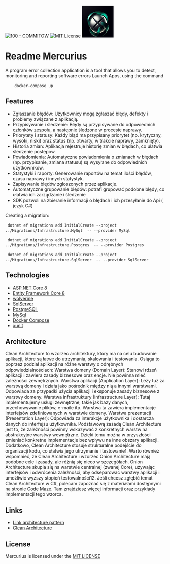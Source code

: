 [![100 - COMMITOW](https://img.shields.io/badge/100-COMMITOW-2ea44f)](https://100commitow.pl/)
[![MIT License](https://img.shields.io/badge/License-MIT-green.svg)](https://choosealicense.com/licenses/mit/)
![Logo](/images/logo.png)


# Readme Mercurius
A program error collection application is a tool that allows you to detect,
monitoring and reporting software errors
Launch Apps, using the command


```
    docker-compose up
```
## Features
- Zgłaszanie błędów: Użytkownicy mogą zgłaszać błędy, defekty i problemy związane z aplikacją.
- Przypisywanie i śledzenie: Błędy są przypisywane do odpowiednich członków zespołu, a następnie śledzone w procesie naprawy.
- Priorytety i statusy: Każdy błąd ma przypisany priorytet (np. krytyczny, wysoki, niski) oraz status (np. otwarty, w trakcie naprawy, zamknięty).
- Historia zmian: Aplikacja rejestruje historię zmian w błędach, co ułatwia śledzenie postępów.
- Powiadomienia: Automatyczne powiadomienia o zmianach w błędach (np. przypisanie, zmiana statusu) są wysyłane do odpowiednich użytkowników.
- Statystyki i raporty: Generowanie raportów na temat ilości błędów, czasu naprawy i innych statystyk.
- Zapisywanie błędów zgloszonych przez aplikacje.
- Automatyczne grupowanie błędów: potrafi grupować podobne błędy, co ułatwia ich zarządzanie i śledzenie
- SDK pozwoli na zbieranie informacji o błędach i ich przesyłanie do Api ( jezyk C#)

Creating a migration:
```
 dotnet ef migrations add InitialCreate --project ../Migrations/Infrastructure.MySql  -- --provider MySql
```
```
 dotnet ef migrations add InitialCreate --project ../Migrations/Infrastructure.Postgres  -- --provider Postgres
```
```
 dotnet ef migrations add InitialCreate --project ../Migrations/Infrastructure.SqlServer  -- --provider SqlServer
```
## Technologies
* [ASP.NET Core 8](https://docs.microsoft.com/en-us/aspnet/core/introduction-to-aspnet-core)
* [Entity Framework Core 8](https://docs.microsoft.com/en-us/ef/core/)
* [wolverine](https://wolverine.netlify.app/)
* [SqlServer](Microsoft.EntityFrameworkCore.SqlServer)
* [PostgreSQL](Npgsql.EntityFrameworkCore.PostgreSQL)
* [MySql](Pomelo.EntityFrameworkCore.MySql)
* [Docker Compose](https://docs.docker.com/compose/)
* [xunit](https://xunit.net/)


## Architecture
Clean Architecture to wzorzec architektury, który ma na celu budowanie aplikacji, które są łatwe do utrzymania, skalowania i testowania. Osiąga to poprzez podział aplikacji na różne warstwy o odrębnych odpowiedzialnościach:
Warstwa domeny (Domain Layer): Stanowi rdzeń aplikacji i zawiera zasady biznesowe oraz encje. Nie powinna mieć zależności zewnętrznych.
Warstwa aplikacji (Application Layer): Leży tuż za warstwą domeny i działa jako pośrednik między nią a innymi warstwami. Odpowiada za przypadki użycia aplikacji i eksponuje zasady biznesowe z warstwy domeny.
Warstwa infrastruktury (Infrastructure Layer): Tutaj implementujemy usługi zewnętrzne, takie jak bazy danych, przechowywanie plików, e-maile itp. Warstwa ta zawiera implementacje interfejsów zdefiniowanych w warstwie domeny.
Warstwa prezentacji (Presentation Layer): Odpowiada za interakcje użytkownika i dostarcza danych do interfejsu użytkownika.
Podstawową zasadą Clean Architecture jest to, że zależności powinny wskazywać z konkretnych warstw na abstrakcyjne warstwy wewnętrzne. Dzięki temu można w przyszłości zmieniać konkretne implementacje bez wpływu na inne obszary aplikacji. Dodatkowo, Clean Architecture stosuje strukturalne podejście do organizacji kodu, co ułatwia jego utrzymanie i testowanie1.
Warto również wspomnieć, że Clean Architecture i wzorzec Onion Architecture mają podobne cele i zasady, ale różnią się nieco w szczegółach. Onion Architecture skupia się na warstwie centralnej (zwanej Core), używając interfejsów i odwrócenia zależności, aby odseparować warstwy aplikacji i umożliwić wyższy stopień testowalności12.
Jeśli chcesz zgłębić temat Clean Architecture w C#, polecam zapoznać się z materiałami dostępnymi na stronie Code Maze. Tam znajdziesz więcej informacji oraz przykłady implementacji tego wzorca.


## Links 
* [Link architecture pattern](https://github.com/dotnet-architecture/eShopOnWeb)
* [Clean Architecture](https://github.com/jasontaylordev/CleanArchitecture)

## License
Mercurius is licensed under the [MIT LICENSE](https://choosealicense.com/licenses/mit/) 
